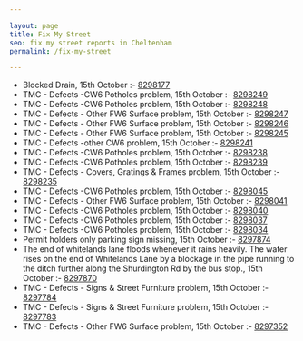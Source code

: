 ```yaml
---

layout: page
title: Fix My Street
seo: fix my street reports in Cheltenham
permalink: /fix-my-street

---
```


<!-- fix_marker starts -->

- Blocked Drain, 15th October :- [8298177](https://www.fixmystreet.com/report/8298177)
- TMC - Defects -CW6 Potholes  problem, 15th October :- [8298249](https://www.fixmystreet.com/report/8298249)
- TMC - Defects -CW6 Potholes  problem, 15th October :- [8298248](https://www.fixmystreet.com/report/8298248)
- TMC - Defects - Other FW6  Surface problem, 15th October :- [8298247](https://www.fixmystreet.com/report/8298247)
- TMC - Defects - Other FW6  Surface problem, 15th October :- [8298246](https://www.fixmystreet.com/report/8298246)
- TMC - Defects - Other FW6  Surface problem, 15th October :- [8298245](https://www.fixmystreet.com/report/8298245)
- TMC - Defects -other CW6 problem, 15th October :- [8298241](https://www.fixmystreet.com/report/8298241)
- TMC - Defects -CW6 Potholes  problem, 15th October :- [8298238](https://www.fixmystreet.com/report/8298238)
- TMC - Defects -CW6 Potholes  problem, 15th October :- [8298239](https://www.fixmystreet.com/report/8298239)
- TMC - Defects - Covers, Gratings & Frames problem, 15th October :- [8298235](https://www.fixmystreet.com/report/8298235)
- TMC - Defects -CW6 Potholes  problem, 15th October :- [8298045](https://www.fixmystreet.com/report/8298045)
- TMC - Defects - Other FW6  Surface problem, 15th October :- [8298041](https://www.fixmystreet.com/report/8298041)
- TMC - Defects -CW6 Potholes  problem, 15th October :- [8298040](https://www.fixmystreet.com/report/8298040)
- TMC - Defects -CW6 Potholes  problem, 15th October :- [8298037](https://www.fixmystreet.com/report/8298037)
- TMC - Defects -CW6 Potholes  problem, 15th October :- [8298034](https://www.fixmystreet.com/report/8298034)
- Permit holders only parking sign missing, 15th October :- [8297874](https://www.fixmystreet.com/report/8297874)
- The end of whitelands lane floods whenever it rains heavily. The water rises on the end of Whitelands Lane by a blockage in the pipe running to the ditch further along the Shurdington Rd by the bus stop., 15th October :- [8297870](https://www.fixmystreet.com/report/8297870)
- TMC - Defects - Signs & Street Furniture problem, 15th October :- [8297784](https://www.fixmystreet.com/report/8297784)
- TMC - Defects - Signs & Street Furniture problem, 15th October :- [8297783](https://www.fixmystreet.com/report/8297783)
- TMC - Defects - Other FW6  Surface problem, 15th October :- [8297352](https://www.fixmystreet.com/report/8297352)

<!-- fix_marker ends -->